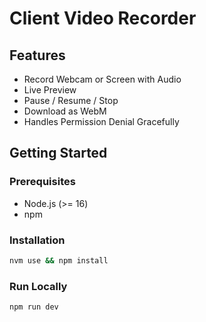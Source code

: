 # Client Video Recorder

## Features
- Record Webcam or Screen with Audio
- Live Preview
- Pause / Resume / Stop
- Download as WebM
- Handles Permission Denial Gracefully

## Getting Started

### Prerequisites
- Node.js (>= 16)
- npm

### Installation
```bash
nvm use && npm install
```

### Run Locally
```bash
npm run dev
```